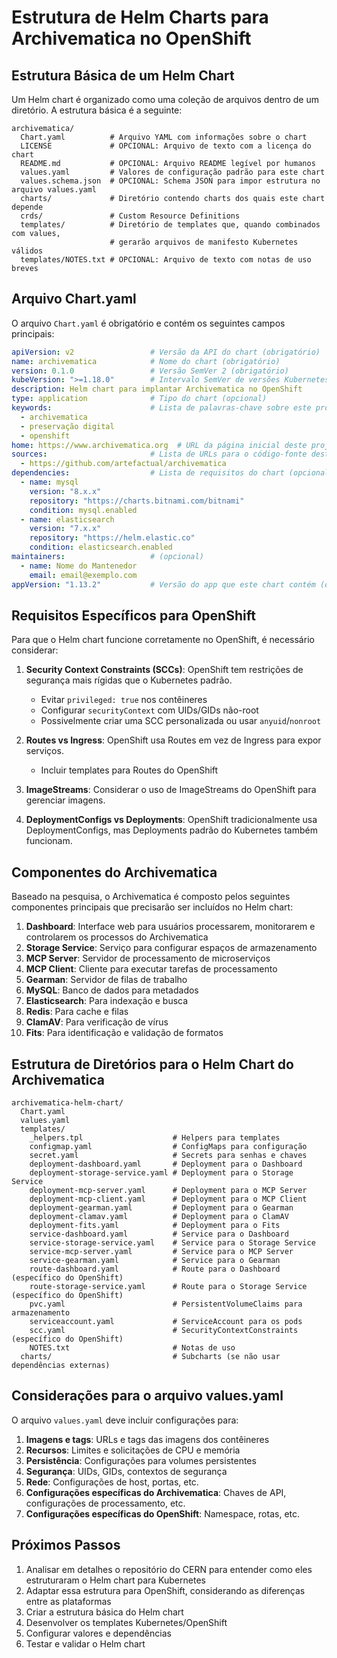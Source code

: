 # Estrutura de Helm Charts para Archivematica no OpenShift

## Estrutura Básica de um Helm Chart

Um Helm chart é organizado como uma coleção de arquivos dentro de um diretório. A estrutura básica é a seguinte:

```
archivematica/
  Chart.yaml          # Arquivo YAML com informações sobre o chart
  LICENSE             # OPCIONAL: Arquivo de texto com a licença do chart
  README.md           # OPCIONAL: Arquivo README legível por humanos
  values.yaml         # Valores de configuração padrão para este chart
  values.schema.json  # OPCIONAL: Schema JSON para impor estrutura no arquivo values.yaml
  charts/             # Diretório contendo charts dos quais este chart depende
  crds/               # Custom Resource Definitions
  templates/          # Diretório de templates que, quando combinados com values,
                      # gerarão arquivos de manifesto Kubernetes válidos
  templates/NOTES.txt # OPCIONAL: Arquivo de texto com notas de uso breves
```

## Arquivo Chart.yaml

O arquivo `Chart.yaml` é obrigatório e contém os seguintes campos principais:

```yaml
apiVersion: v2                 # Versão da API do chart (obrigatório)
name: archivematica            # Nome do chart (obrigatório)
version: 0.1.0                 # Versão SemVer 2 (obrigatório)
kubeVersion: ">=1.18.0"        # Intervalo SemVer de versões Kubernetes compatíveis (opcional)
description: Helm chart para implantar Archivematica no OpenShift
type: application              # Tipo do chart (opcional)
keywords:                      # Lista de palavras-chave sobre este projeto (opcional)
  - archivematica
  - preservação digital
  - openshift
home: https://www.archivematica.org  # URL da página inicial deste projeto (opcional)
sources:                       # Lista de URLs para o código-fonte deste projeto (opcional)
  - https://github.com/artefactual/archivematica
dependencies:                  # Lista de requisitos do chart (opcional)
  - name: mysql
    version: "8.x.x"
    repository: "https://charts.bitnami.com/bitnami"
    condition: mysql.enabled
  - name: elasticsearch
    version: "7.x.x"
    repository: "https://helm.elastic.co"
    condition: elasticsearch.enabled
maintainers:                   # (opcional)
  - name: Nome do Mantenedor
    email: email@exemplo.com
appVersion: "1.13.2"           # Versão do app que este chart contém (opcional)
```

## Requisitos Específicos para OpenShift

Para que o Helm chart funcione corretamente no OpenShift, é necessário considerar:

1. **Security Context Constraints (SCCs)**: OpenShift tem restrições de segurança mais rígidas que o Kubernetes padrão.
   - Evitar `privileged: true` nos contêineres
   - Configurar `securityContext` com UIDs/GIDs não-root
   - Possivelmente criar uma SCC personalizada ou usar `anyuid`/`nonroot`

2. **Routes vs Ingress**: OpenShift usa Routes em vez de Ingress para expor serviços.
   - Incluir templates para Routes do OpenShift

3. **ImageStreams**: Considerar o uso de ImageStreams do OpenShift para gerenciar imagens.

4. **DeploymentConfigs vs Deployments**: OpenShift tradicionalmente usa DeploymentConfigs, mas Deployments padrão do Kubernetes também funcionam.

## Componentes do Archivematica

Baseado na pesquisa, o Archivematica é composto pelos seguintes componentes principais que precisarão ser incluídos no Helm chart:

1. **Dashboard**: Interface web para usuários processarem, monitorarem e controlarem os processos do Archivematica
2. **Storage Service**: Serviço para configurar espaços de armazenamento
3. **MCP Server**: Servidor de processamento de microserviços
4. **MCP Client**: Cliente para executar tarefas de processamento
5. **Gearman**: Servidor de filas de trabalho
6. **MySQL**: Banco de dados para metadados
7. **Elasticsearch**: Para indexação e busca
8. **Redis**: Para cache e filas
9. **ClamAV**: Para verificação de vírus
10. **Fits**: Para identificação e validação de formatos

## Estrutura de Diretórios para o Helm Chart do Archivematica

```
archivematica-helm-chart/
  Chart.yaml
  values.yaml
  templates/
    _helpers.tpl                    # Helpers para templates
    configmap.yaml                  # ConfigMaps para configuração
    secret.yaml                     # Secrets para senhas e chaves
    deployment-dashboard.yaml       # Deployment para o Dashboard
    deployment-storage-service.yaml # Deployment para o Storage Service
    deployment-mcp-server.yaml      # Deployment para o MCP Server
    deployment-mcp-client.yaml      # Deployment para o MCP Client
    deployment-gearman.yaml         # Deployment para o Gearman
    deployment-clamav.yaml          # Deployment para o ClamAV
    deployment-fits.yaml            # Deployment para o Fits
    service-dashboard.yaml          # Service para o Dashboard
    service-storage-service.yaml    # Service para o Storage Service
    service-mcp-server.yaml         # Service para o MCP Server
    service-gearman.yaml            # Service para o Gearman
    route-dashboard.yaml            # Route para o Dashboard (específico do OpenShift)
    route-storage-service.yaml      # Route para o Storage Service (específico do OpenShift)
    pvc.yaml                        # PersistentVolumeClaims para armazenamento
    serviceaccount.yaml             # ServiceAccount para os pods
    scc.yaml                        # SecurityContextConstraints (específico do OpenShift)
    NOTES.txt                       # Notas de uso
  charts/                           # Subcharts (se não usar dependências externas)
```

## Considerações para o arquivo values.yaml

O arquivo `values.yaml` deve incluir configurações para:

1. **Imagens e tags**: URLs e tags das imagens dos contêineres
2. **Recursos**: Limites e solicitações de CPU e memória
3. **Persistência**: Configurações para volumes persistentes
4. **Segurança**: UIDs, GIDs, contextos de segurança
5. **Rede**: Configurações de host, portas, etc.
6. **Configurações específicas do Archivematica**: Chaves de API, configurações de processamento, etc.
7. **Configurações específicas do OpenShift**: Namespace, rotas, etc.

## Próximos Passos

1. Analisar em detalhes o repositório do CERN para entender como eles estruturaram o Helm chart para Kubernetes
2. Adaptar essa estrutura para OpenShift, considerando as diferenças entre as plataformas
3. Criar a estrutura básica do Helm chart
4. Desenvolver os templates Kubernetes/OpenShift
5. Configurar valores e dependências
6. Testar e validar o Helm chart
